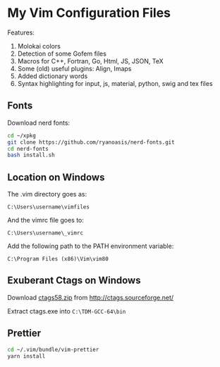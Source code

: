 # My Vim Configuration Files

Features:
1. Molokai colors
2. Detection of some Gofem files
3. Macros for C++, Fortran, Go, Html, JS, JSON, TeX
4. Some (old) useful plugins: Align, Imaps
5. Added dictionary words
6. Syntax highlighting for input, js, material, python, swig and tex files

## Fonts

Download nerd fonts:

```bash
cd ~/xpkg
git clone https://github.com/ryanoasis/nerd-fonts.git
cd nerd-fonts
bash install.sh
```

## Location on Windows

The .vim directory goes as:

```
C:\Users\username\vimfiles
```

And the vimrc file goes to:

```
C:\Users\username\_vimrc
```

Add the following path to the PATH environment variable:

```
C:\Program Files (x86)\Vim\vim80
```

## Exuberant Ctags on Windows

Download [ctags58.zip](http://prdownloads.sourceforge.net/ctags/ctags58.zip) from
http://ctags.sourceforge.net/

Extract ctags.exe into `C:\TDM-GCC-64\bin`

## Prettier

```bash
cd ~/.vim/bundle/vim-prettier
yarn install
```
